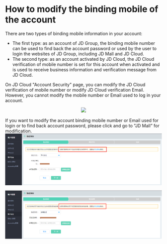 # How to modify the binding mobile of the account
There are two types of binding mobile information in your account:
 - The first type: as an account of JD Group, the binding mobile number can be used to find back the account password or used by the user to login the websites of JD Group, including JD Mall and JD Cloud.
 - The second type: as an account activated by JD Cloud, the JD Cloud verification of mobile number is set for this account when activated and is used to receive business information and verification message from JD Cloud.

On JD Cloud "Account Security" page, you can modify the JD Cloud verification of mobile number or modify JD Cloud verification Email. However, you cannot modify the mobile number or Email used to log in your account.
<div align=center><img src="https://github.com/jdcloudcom/cn/blob/edit/image/User/Account%20Management/Change%20your%20phone%20number/%E5%AE%89%E5%85%A8%E8%AE%BE%E7%BD%AE.png"></div>

If you want to modify the account binding mobile number or Email used for login or to find back account password, please click and go to "JD Mall” for modification.
![](../../../image/User/Account%20Management/Change%20your%20phone%20number/%E4%BA%AC%E4%B8%9C%E5%95%86%E5%9F%8E%E4%BF%AE%E6%94%B9%E7%BB%91%E5%AE%9A%E6%89%8B%E6%9C%BA.png)

![](../../../image/User/Account%20Management/Change%20your%20phone%20number/%E4%BA%AC%E4%B8%9C%E5%95%86%E5%9F%8E%E4%BF%AE%E6%94%B9%E9%82%AE%E7%AE%B1.png)

